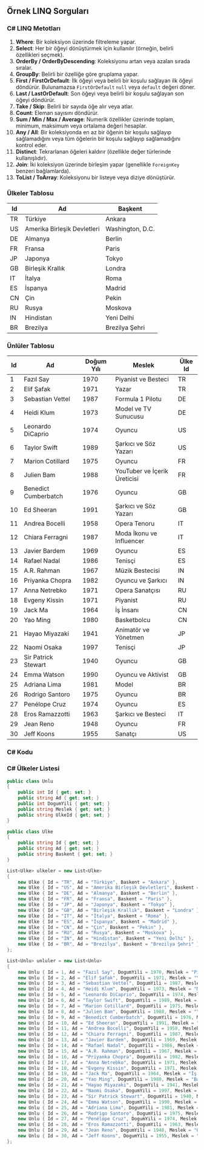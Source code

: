 ## Örnek LINQ Sorguları

### C# LINQ Metotları

1. **Where**: Bir koleksiyon üzerinde filtreleme yapar.
2. **Select**: Her bir öğeyi dönüştürmek için kullanılır (örneğin, belirli özellikleri seçmek).
3. **OrderBy / OrderByDescending**: Koleksiyonu artan veya azalan sırada sıralar.
4. **GroupBy**: Belirli bir özelliğe göre gruplama yapar.
5. **First / FirstOrDefault**: İlk öğeyi veya belirli bir koşulu sağlayan ilk öğeyi döndürür. Bulunamazsa `FirstOrDefault` `null` veya `default` değeri döner.
6. **Last / LastOrDefault**: Son öğeyi veya belirli bir koşulu sağlayan son öğeyi döndürür.
7. **Take / Skip**: Belirli bir sayıda öğe alır veya atlar.
8. **Count**: Eleman sayısını döndürür.
9. **Sum / Min / Max / Average**: Numerik özellikler üzerinde toplam, minimum, maksimum veya ortalama değeri hesaplar.
10. **Any / All**: Bir koleksiyonda en az bir öğenin bir koşulu sağlayıp sağlamadığını veya tüm öğelerin bir koşulu sağlayıp sağlamadığını kontrol eder.
11. **Distinct**: Tekrarlanan öğeleri kaldırır (özellikle değer türlerinde kullanışlıdır).
12. **Join**: İki koleksiyon üzerinde birleşim yapar (genellikle `ForeignKey` benzeri bağlamlarda).
13. **ToList / ToArray**: Koleksiyonu bir listeye veya diziye dönüştürür.


### Ülkeler Tablosu

| Id  | Ad                           | Başkent             |
|-----|-----------------------------|---------------------|
| TR  | Türkiye                      | Ankara              |
| US  | Amerika Birleşik Devletleri  | Washington, D.C.    |
| DE  | Almanya                      | Berlin              |
| FR  | Fransa                       | Paris               |
| JP  | Japonya                      | Tokyo               |
| GB  | Birleşik Krallık             | Londra              |
| IT  | İtalya                       | Roma                |
| ES  | İspanya                      | Madrid              |
| CN  | Çin                          | Pekin               |
| RU  | Rusya                        | Moskova             |
| IN  | Hindistan                    | Yeni Delhi          |
| BR  | Brezilya                     | Brezilya Şehri      |

### Ünlüler Tablosu

| Id  | Ad                 | Doğum Yılı | Meslek                        | Ülke Id |
|-----|--------------------|------------|------------------------------|---------|
| 1   | Fazıl Say          | 1970       | Piyanist ve Besteci          | TR      |
| 2   | Elif Şafak         | 1971       | Yazar                        | TR      |
| 3   | Sebastian Vettel   | 1987       | Formula 1 Pilotu             | DE      |
| 4   | Heidi Klum         | 1973       | Model ve TV Sunucusu         | DE      |
| 5   | Leonardo DiCaprio  | 1974       | Oyuncu                       | US      |
| 6   | Taylor Swift       | 1989       | Şarkıcı ve Söz Yazarı        | US      |
| 7   | Marion Cotillard   | 1975       | Oyuncu                       | FR      |
| 8   | Julien Bam         | 1988       | YouTuber ve İçerik Üreticisi | FR      |
| 9   | Benedict Cumberbatch| 1976      | Oyuncu                       | GB      |
| 10  | Ed Sheeran         | 1991       | Şarkıcı ve Söz Yazarı        | GB      |
| 11  | Andrea Bocelli     | 1958       | Opera Tenoru                 | IT      |
| 12  | Chiara Ferragni    | 1987       | Moda İkonu ve Influencer     | IT      |
| 13  | Javier Bardem      | 1969       | Oyuncu                       | ES      |
| 14  | Rafael Nadal       | 1986       | Tenisçi                      | ES      |
| 15  | A.R. Rahman        | 1967       | Müzik Bestecisi              | IN      |
| 16  | Priyanka Chopra    | 1982       | Oyuncu ve Şarkıcı            | IN      |
| 17  | Anna Netrebko      | 1971       | Opera Sanatçısı              | RU      |
| 18  | Evgeny Kissin      | 1971       | Piyanist                     | RU      |
| 19  | Jack Ma            | 1964       | İş İnsanı                    | CN      |
| 20  | Yao Ming           | 1980       | Basketbolcu                  | CN      |
| 21  | Hayao Miyazaki     | 1941       | Animatör ve Yönetmen         | JP      |
| 22  | Naomi Osaka        | 1997       | Tenisçi                      | JP      |
| 23  | Sir Patrick Stewart| 1940       | Oyuncu                       | GB      |
| 24  | Emma Watson        | 1990       | Oyuncu ve Aktivist           | GB      |
| 25  | Adriana Lima       | 1981       | Model                        | BR      |
| 26  | Rodrigo Santoro    | 1975       | Oyuncu                       | BR      |
| 27  | Penélope Cruz      | 1974       | Oyuncu                       | ES      |
| 28  | Eros Ramazzotti    | 1963       | Şarkıcı ve Besteci           | IT      |
| 29  | Jean Reno          | 1948       | Oyuncu                       | FR      |
| 30  | Jeff Koons         | 1955       | Sanatçı                      | US      |

### C# Kodu

### C# Ülkeler Listesi

```csharp
public class Unlu
{
    public int Id { get; set; }
    public string Ad { get; set; }
    public int DogumYili { get; set; }
    public string Meslek { get; set; }
    public string UlkeId { get; set; }
}

public class Ulke
{
    public string Id { get; set; }
    public string Ad { get; set; }
    public string Baskent { get; set; }
}

List<Ulke> ulkeler = new List<Ulke>
{
    new Ulke { Id = "TR", Ad = "Türkiye", Baskent = "Ankara" },
    new Ulke { Id = "US", Ad = "Amerika Birleşik Devletleri", Baskent = "Washington, D.C." },
    new Ulke { Id = "DE", Ad = "Almanya", Baskent = "Berlin" },
    new Ulke { Id = "FR", Ad = "Fransa", Baskent = "Paris" },
    new Ulke { Id = "JP", Ad = "Japonya", Baskent = "Tokyo" },
    new Ulke { Id = "GB", Ad = "Birleşik Krallık", Baskent = "Londra" },
    new Ulke { Id = "IT", Ad = "İtalya", Baskent = "Roma" },
    new Ulke { Id = "ES", Ad = "İspanya", Baskent = "Madrid" },
    new Ulke { Id = "CN", Ad = "Çin", Baskent = "Pekin" },
    new Ulke { Id = "RU", Ad = "Rusya", Baskent = "Moskova" },
    new Ulke { Id = "IN", Ad = "Hindistan", Baskent = "Yeni Delhi" },
    new Ulke { Id = "BR", Ad = "Brezilya", Baskent = "Brezilya Şehri" }
};

List<Unlu> unluler = new List<Unlu>
{
    new Unlu { Id = 1, Ad = "Fazıl Say", DogumYili = 1970, Meslek = "Piyanist ve Besteci", UlkeId = "TR" },
    new Unlu { Id = 2, Ad = "Elif Şafak", DogumYili = 1971, Meslek = "Yazar", UlkeId = "TR" },
    new Unlu { Id = 3, Ad = "Sebastian Vettel", DogumYili = 1987, Meslek = "Formula 1 Pilotu", UlkeId = "DE" },
    new Unlu { Id = 4, Ad = "Heidi Klum", DogumYili = 1973, Meslek = "Model ve TV Sunucusu", UlkeId = "DE" },
    new Unlu { Id = 5, Ad = "Leonardo DiCaprio", DogumYili = 1974, Meslek = "Oyuncu", UlkeId = "US" },
    new Unlu { Id = 6, Ad = "Taylor Swift", DogumYili = 1989, Meslek = "Şarkıcı ve Söz Yazarı", UlkeId = "US" },
    new Unlu { Id = 7, Ad = "Marion Cotillard", DogumYili = 1975, Meslek = "Oyuncu", UlkeId = "FR" },
    new Unlu { Id = 8, Ad = "Julien Bam", DogumYili = 1988, Meslek = "YouTuber ve İçerik Üreticisi", UlkeId = "FR" },
    new Unlu { Id = 9, Ad = "Benedict Cumberbatch", DogumYili = 1976, Meslek = "Oyuncu", UlkeId = "GB" },
    new Unlu { Id = 10, Ad = "Ed Sheeran", DogumYili = 1991, Meslek = "Şarkıcı ve Söz Yazarı", UlkeId = "GB" },
    new Unlu { Id = 11, Ad = "Andrea Bocelli", DogumYili = 1958, Meslek = "Opera Tenoru", UlkeId = "IT" },
    new Unlu { Id = 12, Ad = "Chiara Ferragni", DogumYili = 1987, Meslek = "Moda İkonu ve Influencer", UlkeId = "IT" },
    new Unlu { Id = 13, Ad = "Javier Bardem", DogumYili = 1969, Meslek = "Oyuncu", UlkeId = "ES" },
    new Unlu { Id = 14, Ad = "Rafael Nadal", DogumYili = 1986, Meslek = "Tenisçi", UlkeId = "ES" },
    new Unlu { Id = 15, Ad = "A.R. Rahman", DogumYili = 1967, Meslek = "Müzik Bestecisi", UlkeId = "IN" },
    new Unlu { Id = 16, Ad = "Priyanka Chopra", DogumYili = 1982, Meslek = "Oyuncu ve Şarkıcı", UlkeId = "IN" },
    new Unlu { Id = 17, Ad = "Anna Netrebko", DogumYili = 1971, Meslek = "Opera Sanatçısı", UlkeId = "RU" },
    new Unlu { Id = 18, Ad = "Evgeny Kissin", DogumYili = 1971, Meslek = "Piyanist", UlkeId = "RU" },
    new Unlu { Id = 19, Ad = "Jack Ma", DogumYili = 1964, Meslek = "İş İnsanı", UlkeId = "CN" },
    new Unlu { Id = 20, Ad = "Yao Ming", DogumYili = 1980, Meslek = "Basketbolcu", UlkeId = "CN" },
    new Unlu { Id = 21, Ad = "Hayao Miyazaki", DogumYili = 1941, Meslek = "Animatör ve Yönetmen", UlkeId = "JP" },
    new Unlu { Id = 22, Ad = "Naomi Osaka", DogumYili = 1997, Meslek = "Tenisçi", UlkeId = "JP" },
    new Unlu { Id = 23, Ad = "Sir Patrick Stewart", DogumYili = 1940, Meslek = "Oyuncu", UlkeId = "GB" },
    new Unlu { Id = 24, Ad = "Emma Watson", DogumYili = 1990, Meslek = "Oyuncu ve Aktivist", UlkeId = "GB" },
    new Unlu { Id = 25, Ad = "Adriana Lima", DogumYili = 1981, Meslek = "Model", UlkeId = "BR" },
    new Unlu { Id = 26, Ad = "Rodrigo Santoro", DogumYili = 1975, Meslek = "Oyuncu", UlkeId = "BR" },
    new Unlu { Id = 27, Ad = "Penélope Cruz", DogumYili = 1974, Meslek = "Oyuncu", UlkeId = "ES" },
    new Unlu { Id = 28, Ad = "Eros Ramazzotti", DogumYili = 1963, Meslek = "Şarkıcı ve Besteci", UlkeId = "IT" },
    new Unlu { Id = 29, Ad = "Jean Reno", DogumYili = 1948, Meslek = "Oyuncu", UlkeId = "FR" },
    new Unlu { Id = 30, Ad = "Jeff Koons", DogumYili = 1955, Meslek = "Sanatçı", UlkeId = "US" }
};
```
